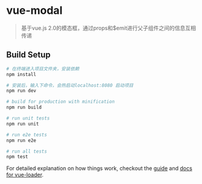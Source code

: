 # vue-modal

> 基于vue.js 2.0的模态框，通过props和$emit进行父子组件之间的信息互相传递

## Build Setup

``` bash
# 在终端进入项目文件夹，安装依赖
npm install

# 安装后，输入下命令，会热启动localhost:8080 启动项目
npm run dev

# build for production with minification
npm run build

# run unit tests
npm run unit

# run e2e tests
npm run e2e

# run all tests
npm test
```

For detailed explanation on how things work, checkout the [guide](http://vuejs-templates.github.io/webpack/) and [docs for vue-loader](http://vuejs.github.io/vue-loader).
